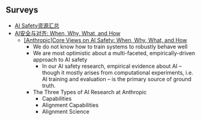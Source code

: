
## Surveys

- [AI Safety资源汇总](https://zhuanlan.zhihu.com/p/8372533549)
- [AI安全与对齐: When, Why, What, and How](https://zhuanlan.zhihu.com/p/636078956)
  - [[Anthropic]Core Views on AI Safety: When, Why, What, and How](https://www.anthropic.com/news/core-views-on-ai-safety)
    - We do not know how to train systems to robustly behave well
    - We are most optimistic about a multi-faceted, empirically-driven approach to AI safety
      - In our AI safety research, empirical evidence about AI – though it mostly arises from computational experiments, i.e. AI training and evaluation – is the primary source of ground truth.
    - The Three Types of AI Research at Anthropic
      - Capabilities
      - Alignment Capabilities
      - Alignment Science
